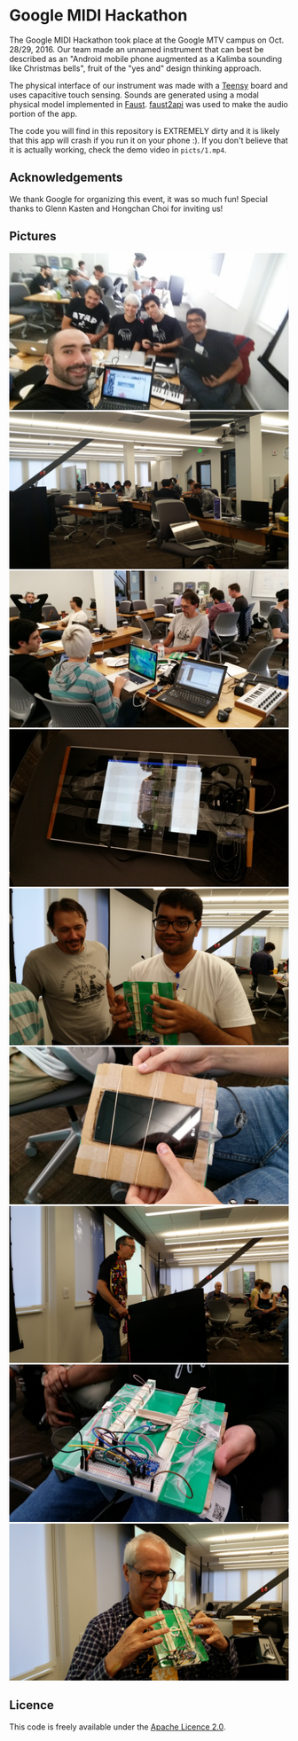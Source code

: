 # Google MIDI Hackathon

The Google MIDI Hackathon took place at the Google MTV campus on Oct. 28/29, 2016. Our team made an unnamed instrument that can best be described as an "Android mobile phone augmented as a Kalimba sounding like Christmas bells", fruit of the "yes and" design thinking approach.

The physical interface of our instrument was made with a [Teensy](https://www.pjrc.com/teensy/) board and uses capacitive touch sensing. Sounds are generated using a modal physical model implemented in [Faust](http://faust.grame.fr). [faust2api](https://ccrma.stanford.edu/~rmichon/faust2api/) was used to make the audio portion of the app. 

The code you will find in this repository is EXTREMELY dirty and it is likely that this app will crash if you run it on your phone :). If you don't believe that it is actually working, check the demo video in `picts/1.mp4`.

## Acknowledgements

We thank Google for organizing this event, it was so much fun! Special thanks to Glenn Kasten and Hongchan Choi for inviting us!

## Pictures

![alt text](picts/1.jpg)
![alt text](picts/2.jpg)
![alt text](picts/3.jpg)
![alt text](picts/4.jpg)
![alt text](picts/5.jpg)
![alt text](picts/6.jpg)
![alt text](picts/7.jpg)
![alt text](picts/8.jpg)
![alt text](picts/9.jpg)

## Licence

This code is freely available under the [Apache Licence 2.0](http://www.apache.org/licenses/LICENSE-2.0).